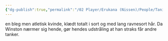 ```yaml
---
{"dg-publish":true,"permalink":"/02 Player/Erukana (Nissen)/People/Tani Ebonheart/"}
---
```



 en bleg men atletisk kvinde, klædt totalt i sort og med lang ravnesort hår. Da Winston nærmer sig hende, gør hendes udstråling at han straks får andre tanker.